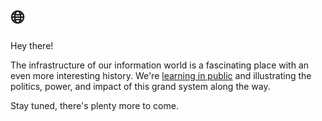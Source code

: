 # 🌐

Hey there!

The infrastructure of our information world is a fascinating place with an even more interesting history. We're [learning in public](https://github.com/ipbarons/whoownsthe.net) and illustrating the politics, power, and impact of this grand system along the way.

Stay tuned, there's plenty more to come.
